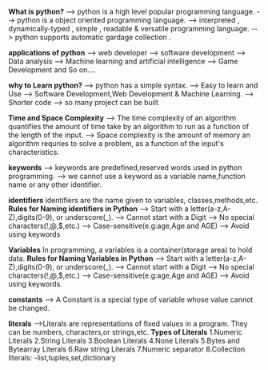 **What is python?**
--> python is a high level popular programming language.
--> python is a object oriented programming language.
--> interpreted , dynamically-typed , simple , readable & versatile programming language.
--> python  supports automatic gardage collection .

**applications of python**
--> web developer
--> software development
--> Data analysis
--> Machine learning and artificial intelligence
--> Game Development and So on....

**why to Learn python?**
--> python has a simple syntax.
--> Easy to learn and Use
--> Software Development,Web Development & Machine Learning.
--> Shorter code 
--> so many project can be built

**Time and Space Complexity**
--> The time complexity of an algorithm quantifies the amount of time take by an algorithm to run as a function of the length of the input.
--> Space complexity is the amount of memory an algorithm requries to solve a problem, as a function of the input's characteristics.

**keywords**
--> keywords are predefined,reserved words used in python programming.
--> we cannot use a keyword as a variable name,function name or any other identifier.

**identifiers**
identifiers are the name given to variables, classes,methods,etc.
**Rules for Naming identifiers in Python**
--> Start with a letter(a-z,A-Z),digits(0-9), or underscore(_).
--> Cannot start with a Digit
--> No special characters(!,@,$,etc.)
--> Case-sensitive(e.g:age,Age and AGE)
--> Avoid using keywords

**Variables**
In programming, a variables is a container(storage area) to hold data.
**Rules for Naming Variables in Python**
--> Start with a letter(a-z,A-Z),digits(0-9), or underscore(_).
--> Cannot start with a Digit
--> No special characters(!,@,$,etc.)
--> Case-sensitive(e.g:age,Age and AGE)
--> Avoid using keywords.

**constants**
--> A Constant is a special type of variable whose value cannot be changed.

**literals**
-->Literals are representations of fixed values in a program.
They can be numbers, characters,or strings,etc.
**Types of Literals**
1.Numeric Literals
2.String Literals
3.Boolean Literals
4.None Literals
5.Bytes and Bytearray Literals
6.Raw string Literals
7.Numeric separator
8.Collection literals:
-list,tuples,set,dictionary

 
